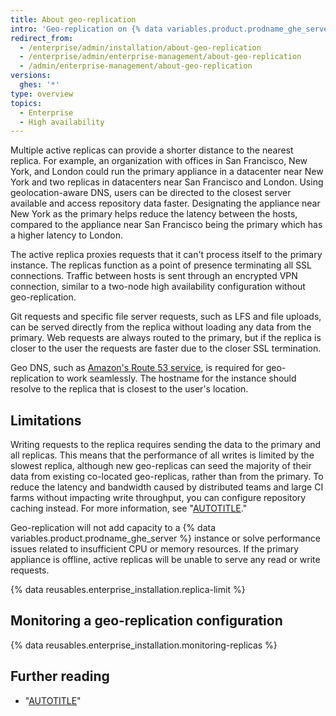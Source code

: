 ```yaml
---
title: About geo-replication
intro: 'Geo-replication on {% data variables.product.prodname_ghe_server %} uses multiple active replicas to fulfill requests from geographically distributed data centers.'
redirect_from:
  - /enterprise/admin/installation/about-geo-replication
  - /enterprise/admin/enterprise-management/about-geo-replication
  - /admin/enterprise-management/about-geo-replication
versions:
  ghes: '*'
type: overview
topics:
  - Enterprise
  - High availability
---
```

Multiple active replicas can provide a shorter distance to the nearest replica. For example, an organization with offices in San Francisco, New York, and London could run the primary appliance in a datacenter near New York and two replicas in datacenters near San Francisco and London. Using geolocation-aware DNS, users can be directed to the closest server available and access repository data faster. Designating the appliance near New York as the primary helps reduce the latency between the hosts, compared to the appliance near San Francisco being the primary which has a higher latency to London.

The active replica proxies requests that it can't process itself to the primary instance. The replicas function as a point of presence terminating all SSL connections. Traffic between hosts is sent through an encrypted VPN connection, similar to a two-node high availability configuration without geo-replication.

Git requests and specific file server requests, such as LFS and file uploads, can be served directly from the replica without loading any data from the primary. Web requests are always routed to the primary, but if the replica is closer to the user the requests are faster due to the closer SSL termination.

Geo DNS, such as [Amazon's Route 53 service](http://docs.aws.amazon.com/Route53/latest/DeveloperGuide/routing-policy.html#routing-policy-geo), is required for geo-replication to work seamlessly. The hostname for the instance should resolve to the replica that is closest to the user's location.

## Limitations

Writing requests to the replica requires sending the data to the primary and all replicas. This means that the performance of all writes is limited by the slowest replica, although new geo-replicas can seed the majority of their data from existing co-located geo-replicas, rather than from the primary. To reduce the latency and bandwidth caused by distributed teams and large CI farms without impacting write throughput, you can configure repository caching instead. For more information, see "[AUTOTITLE](/admin/enterprise-management/caching-repositories/about-repository-caching)."

Geo-replication will not add capacity to a {% data variables.product.prodname_ghe_server %} instance or solve performance issues related to insufficient CPU or memory resources. If the primary appliance is offline, active replicas will be unable to serve any read or write requests. 

{% data reusables.enterprise_installation.replica-limit %}

## Monitoring a geo-replication configuration

{% data reusables.enterprise_installation.monitoring-replicas %}

## Further reading
- "[AUTOTITLE](/admin/enterprise-management/configuring-high-availability/creating-a-high-availability-replica#creating-geo-replication-replicas)"
